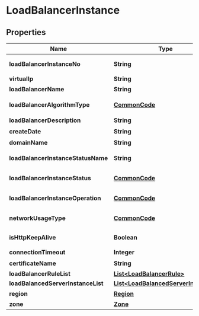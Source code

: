 
# LoadBalancerInstance

## Properties
Name | Type | Description | Notes
------------ | ------------- | ------------- | -------------
**loadBalancerInstanceNo** | **String** | 로드밸런서인스턴스번호 |  [optional]
**virtualIp** | **String** | virtualIp |  [optional]
**loadBalancerName** | **String** | 로드밸런서명 |  [optional]
**loadBalancerAlgorithmType** | [**CommonCode**](CommonCode.md) | 로드밸런서알고리즘구분코드 |  [optional]
**loadBalancerDescription** | **String** | 로드밸런서설명 |  [optional]
**createDate** | **String** | 생성일자 |  [optional]
**domainName** | **String** | 도메인명 |  [optional]
**loadBalancerInstanceStatusName** | **String** | 로드밸런서인스턴스상태명 |  [optional]
**loadBalancerInstanceStatus** | [**CommonCode**](CommonCode.md) | 로드밸런서인스턴스상태 |  [optional]
**loadBalancerInstanceOperation** | [**CommonCode**](CommonCode.md) | 로드밸런서인스턴스OP |  [optional]
**networkUsageType** | [**CommonCode**](CommonCode.md) | 네트워크사용구분 |  [optional]
**isHttpKeepAlive** | **Boolean** | httpKeepAlive사용여부 |  [optional]
**connectionTimeout** | **Integer** | 커넥션타임아웃 |  [optional]
**certificateName** | **String** | SSL인증명 |  [optional]
**loadBalancerRuleList** | [**List&lt;LoadBalancerRule&gt;**](LoadBalancerRule.md) |  |  [optional]
**loadBalancedServerInstanceList** | [**List&lt;LoadBalancedServerInstance&gt;**](LoadBalancedServerInstance.md) |  |  [optional]
**region** | [**Region**](Region.md) | 리전 |  [optional]
**zone** | [**Zone**](Zone.md) | ZONE |  [optional]



